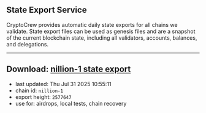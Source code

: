 ## State Export Service
CryptoCrew provides automatic daily state exports for all chains we validate. State export files can be used as genesis files and are a snapshot of the current blockchain state, including all validators, accounts, balances, and delegations.

---
**Download: [nillion-1 state export](https://ccv-s3.nbg1.your-objectstorage.com/SERVICE/nillion/nillion-1_export_2577647.json)**
---

- last updated: Thu Jul 31 2025 10:55:11
- chain id: `nillion-1`
- export height: `2577647`
- use for: airdrops, local tests, chain recovery
